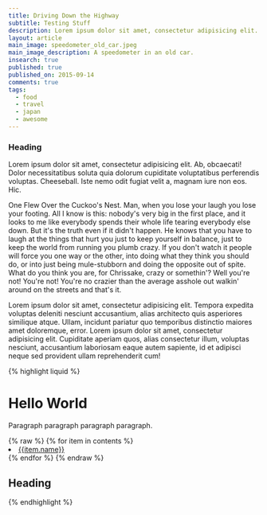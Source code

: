 ```yaml
---
title: Driving Down the Highway
subtitle: Testing Stuff
description: Lorem ipsum dolor sit amet, consectetur adipisicing elit. Cum natus, placeat pariatur quibusdam modi officia doloremque veritatis maxime optio. Ceilingward benzoylformic.
layout: article
main_image: speedometer_old_car.jpeg
main_image_description: A speedometer in an old car.
insearch: true
published: true
published_on: 2015-09-14
comments: true
tags: 
  - food
  - travel
  - japan
  - awesome
---
```


### Heading

Lorem ipsum dolor sit amet, consectetur adipisicing elit. Ab, obcaecati! Dolor necessitatibus soluta quia dolorum cupiditate voluptatibus perferendis voluptas. Cheeseball. Iste nemo odit fugiat velit a, magnam iure non eos. Hic.

One Flew Over the Cuckoo's Nest. Man, when you lose your laugh you lose your footing. All I know is this: nobody's very big in the first place, and it looks to me like everybody spends their whole life tearing everybody else down. But it's the truth even if it didn't happen. He knows that you have to laugh at the things that hurt you just to keep yourself in balance, just to keep the world from running you plumb crazy. If you don't watch it people will force you one way or the other, into doing what they think you should do, or into just being mule-stubborn and doing the opposite out of spite. What do you think you are, for Chrissake, crazy or somethin'? Well you're not! You're not! You're no crazier than the average asshole out walkin' around on the streets and that's it.

Lorem ipsum dolor sit amet, consectetur adipisicing elit. Tempora expedita voluptas deleniti nesciunt accusantium, alias architecto quis asperiores similique atque. Ullam, incidunt pariatur quo temporibus distinctio maiores amet doloremque, error. Lorem ipsum dolor sit amet, consectetur adipisicing elit. Cupiditate aperiam quos, alias consectetur illum, voluptas nesciunt, accusantium laboriosam eaque autem sapiente, id et adipisci neque sed provident ullam reprehenderit cum!

{% highlight liquid %}
<h1>Hello World</h1>
<p>Paragraph paragraph paragraph paragraph.</p>
{% raw %}
{% for item in contents %}
<li><a href="{{item.url}}">{{item.name}}</a></li>
{% endfor %}
{% endraw %}
<h2>Heading</h2>
{% endhighlight %}


